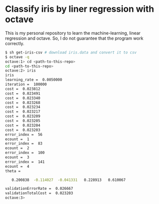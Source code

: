 Classify iris by liner regression with octave
=============================================

This is my personal repository to learn the machine-learning, linear regression and octave.
So, I do not guarantee that the program work correctly.


```bash
$ sh get-iris-csv # download iris.data and convert it to csv
$ octave -q
octave:1> cd <path-to-this-repo>
cd <path-to-this-repo>
octave:2> iris
iris
learning_rate =  0.0050000
iteration =  100000
cost =  0.023812
cost =  0.023491
cost =  0.023340
cost =  0.023268
cost =  0.023234
cost =  0.023217
cost =  0.023209
cost =  0.023205
cost =  0.023204
cost =  0.023203
error_index =  56
ecount =  1
error_index =  83
ecount =  2
error_index =  100
ecount =  3
error_index =  141
ecount =  4
theta =

   0.200838  -0.114027  -0.041331   0.228913   0.610067

validationErrorRate =  0.026667
validationTotalCost =  0.023203
octave:3>
```

